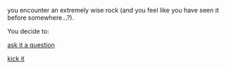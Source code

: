 you encounter an extremely wise rock (and you feel like you have seen it before somewhere...?).

You decide to:

[ask it a question](questions.md)

[kick it](kick.md)